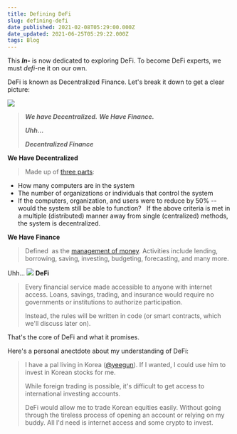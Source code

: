 ```yaml
---
title: Defining DeFi
slug: defining-defi
date_published: 2021-02-08T05:29:00.000Z
date_updated: 2021-06-25T05:29:22.000Z
tags: Blog
---
```


This ***In-*** is now dedicated to exploring DeFi. To become DeFi experts, we must *defi*-ne it on our own.

DeFi is known as Decentralized Finance. Let's break it down to get a clear picture:

![](https://mcusercontent.com/13d6f824588a2db77eb01adbf/images/a7c0a388-f108-48b2-9e36-d4cfe3b92303.gif)
> ***We have Decentralized.***
> ***We Have Finance.***
> 
> ***Uhh...***
> 
> ***Decentralized Finance***

**We Have Decentralized**

> Made up of [three parts](https://medium.com/@VitalikButerin/the-meaning-of-decentralization-a0c92b76a274):

- How many computers are in the system
- The number of organizations or individuals that control the system
- If the computers, organization, and users were to reduce by 50% -- would the system still be able to function?   
If the above criteria is met in a multiple (distributed) manner away from single (centralized) methods, the system is decentralized.

**We Have Finance**

> Defined  as the [management of money](https://corporatefinanceinstitute.com/resources/knowledge/finance/what-is-finance-definition/?utm_source=rushil2cents). Activities include lending, borrowing, saving, investing, budgeting, forecasting, and many more. 

Uhh...
![](https://mcusercontent.com/13d6f824588a2db77eb01adbf/images/4a6a6701-d633-4f89-93ad-b80b3b86b12c.gif)
**DeFi**

> Every financial service made accessible to anyone with internet access. Loans, savings, trading, and insurance would require no governments or institutions to authorize participation.
> 
> Instead, the rules will be written in code (or smart contracts, which we'll discuss later on).

That's the core of DeFi and what it promises.

Here's a personal anectdote about my understanding of DeFi:

> I have a pal living in Korea ([@yeegun](https://www.instagram.com/yeegun/)). If I wanted, I could use him to invest in Korean stocks for me. 
> 
> While foreign trading is possible, it's difficult to get access to international investing accounts.
> 
> DeFi would allow me to trade Korean equities easily. Without going through the tireless process of opening an account or relying on my buddy. All I'd need is internet access and some crypto to invest.
